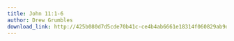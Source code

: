 ```yaml
---
title: John 11:1-6
author: Drew Grumbles
download_link: http://425b080d7d5cde70b41c-ce4b4ab6661e18314f060829ab9d3455.r81.cf2.rackcdn.com/2012-12-09-john_11_1_6.mp3
---
```

